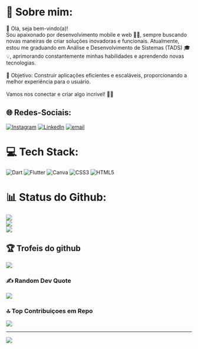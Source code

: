 # 💫 Sobre mim:
 👋 Olá, seja bem-vindo(a)!<br>Sou apaixonado por desenvolvimento mobile e web 🚀📲, sempre buscando novas maneiras de criar soluções inovadoras e funcionais. Atualmente, estou me graduando em Análise e Desenvolvimento de Sistemas (TADS) 🎓💡, aprimorando constantemente minhas habilidades e aprendendo novas tecnologias.<br><br>🎯 Objetivo: Construir aplicações eficientes e escaláveis, proporcionando a melhor experiência para o usuário.<br><br>Vamos nos conectar e criar algo incrível! 🌟✨<br>


## 🌐 Redes-Sociais:
[![Instagram](https://img.shields.io/badge/Instagram-%23E4405F.svg?logo=Instagram&logoColor=white)](https://instagram.com/gui_ccr_) [![LinkedIn](https://img.shields.io/badge/LinkedIn-%230077B5.svg?logo=linkedin&logoColor=white)](https://linkedin.com/in/https://www.linkedin.com/in/guilherme-rodrigues-b78791267/) [![email](https://img.shields.io/badge/Email-D14836?logo=gmail&logoColor=white)](mailto:guilhermerodrigues6484@gmail.com) 

# 💻 Tech Stack:
![Dart](https://img.shields.io/badge/dart-%230175C2.svg?style=flat&logo=dart&logoColor=white) ![Flutter](https://img.shields.io/badge/Flutter-%2302569B.svg?style=flat&logo=Flutter&logoColor=white) ![Canva](https://img.shields.io/badge/Canva-%2300C4CC.svg?style=flat&logo=Canva&logoColor=white) ![CSS3](https://img.shields.io/badge/css3-%231572B6.svg?style=flat&logo=css3&logoColor=white) ![HTML5](https://img.shields.io/badge/html5-%23E34F26.svg?style=flat&logo=html5&logoColor=white)
# 📊 Status do Github:

![](https://github-readme-stats.vercel.app/api?username=gui-ccr&theme=dark&hide_border=false&include_all_commits=false&count_private=false)<br/>
![](https://nirzak-streak-stats.vercel.app/?user=gui-ccr&theme=dark&hide_border=false)<br/>
![](https://github-readme-stats.vercel.app/api/top-langs/?username=gui-ccr&theme=dark&hide_border=false&include_all_commits=false&count_private=false&layout=compact)

</div>

## 🏆 Trofeis do github
![](https://github-profile-trophy.vercel.app/?username=gui-ccr&theme=default&no-frame=true&no-bg=true&margin-w=4)

### ✍️ Random Dev Quote
![](https://quotes-github-readme.vercel.app/api?type=horizontal&theme=dark)

### 🔝 Top Contribuiçoes em Repo
![](https://github-contributor-stats.vercel.app/api?username=gui-ccr&limit=5&theme=dark&combine_all_yearly_contributions=true)

---
[![](https://visitcount.itsvg.in/api?id=gui-ccr&icon=0&color=1)](https://visitcount.itsvg.in)

<!-- Proudly created with GPRM ( https://gprm.itsvg.in ) -->
